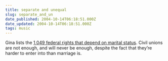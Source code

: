 ```yaml
---
title: separate and unequal
slug: separate_and_un
date_published: 2004-10-14T06:18:51.000Z
date_updated: 2004-10-14T06:18:51.000Z
tags: music
---
```


Gina lists the [1,049 federal rights that depend on marital status](http://www.scribbling.net/1049-federal-rights-depend-on-marital-status). Civil unions are not enough, and will never be enough, despite the fact that they’re harder to enter into than marriage is.
